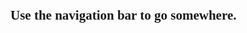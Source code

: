 <section>
	<h1 style="font-family:ComicSans;">🎉</h1>
	<h2 style="font-family:ComicSans;">Use the navigation bar to go somewhere.</h2>
</section>
